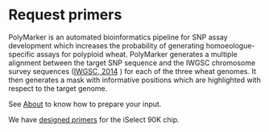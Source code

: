 Request primers
===============
   
PolyMarker is an automated bioinformatics pipeline for SNP assay development which increases the probability of generating homoeologue-specific assays for polyploid wheat. PolyMarker generates a multiple alignment between the target SNP sequence and the IWGSC chromosome survey sequences ([IWGSC, 2014](http://dx.doi.org/10.1126/science.1251788) ) for each of the three wheat genomes. It then generates a mask with informative positions which are highlighted with respect to the target genome.


See [About](/Markdown?md=About) to know how to prepare your input.
 
We have [designed primers](/Markdown?md=DesignedPrimers) for the iSelect 90K chip.



